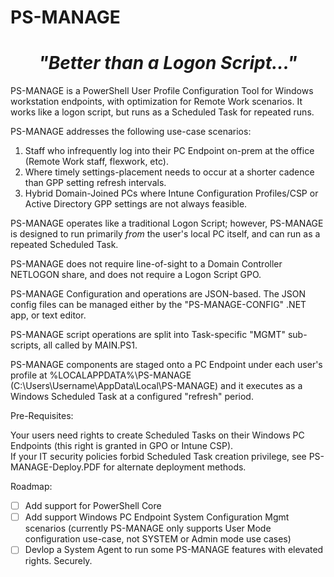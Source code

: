 # PS-MANAGE

<center>

# _"Better than a Logon Script..."_

</center>

PS-MANAGE is a PowerShell User Profile Configuration Tool for Windows workstation endpoints, with optimization for Remote Work scenarios. It works like a logon script, but runs as a Scheduled Task for repeated runs.

PS-MANAGE addresses the following use-case scenarios:

1. Staff who infrequently log into their PC Endpoint on-prem at the office (Remote Work staff, flexwork, etc).
2. Where timely settings-placement needs to occur at a shorter cadence than GPP setting refresh intervals.
3. Hybrid Domain-Joined PCs where Intune Configuration Profiles/CSP or Active Directory GPP settings are not always feasible.

PS-MANAGE operates like a traditional Logon Script; however, PS-MANAGE is designed to run primarily _from_ the user's local PC itself, and can run as a repeated Scheduled Task.

PS-MANAGE does not require line-of-sight to a Domain Controller NETLOGON share, and does not require a Logon Script GPO.

PS-MANAGE Configuration and operations are JSON-based.  The JSON config files can be managed either by the "PS-MANAGE-CONFIG" .NET app, or text editor.

PS-MANAGE script operations are split into Task-specific "MGMT" sub-scripts, all called by MAIN.PS1.  

PS-MANAGE components are staged onto a PC Endpoint under each user's profile at %LOCALAPPDATA%\PS-MANAGE (C:\Users\Username\AppData\Local\PS-MANAGE) and it executes as a Windows Scheduled Task at a configured "refresh" period.

Pre-Requisites:

Your users need rights to create Scheduled Tasks on their Windows PC Endpoints (this right is granted in GPO or Intune CSP).  
If your IT security policies forbid Scheduled Task creation privilege, see PS-MANAGE-Deploy.PDF for alternate deployment methods.

Roadmap:

- [ ] Add support for PowerShell Core
- [ ] Add support Windows PC Endpoint System Configuration Mgmt scenarios (currently PS-MANAGE only supports User Mode configuration use-case, not SYSTEM or Admin mode use cases)
- [ ] Devlop a System Agent to run some PS-MANAGE features with elevated rights.  Securely.
